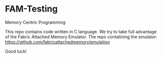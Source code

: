 # FAM-Testing
Memory Centric Programming

This repo contains code written in C language. We try to take full advantage of the Fabric Attached Memory Emulator.
The repo contatining the emulator: https://github.com/fabricattachedmemory/emulation

Good luck!
